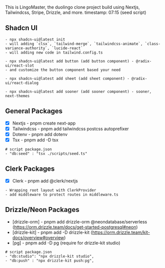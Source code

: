 This is LingoMaster, the duolingo clone project build using Nextjs, Tailwindcss, Stripe, Drizzle, and more.
timestamp: 07:15 (seed script)

## Shadcn UI

```text
- npx shadcn-ui@latest init
- will adding `clsx`, `tailwind-merge`, `tailwindcss-animate`, `class-variance-authority`, `lucide-react`
- will adding new code in tailwind.config.ts

- npx shadcn-ui@latest add button (add button component) - @radix-ui/react-slot
- and customize the button component based your need

- npx shadcn-ui@latest add sheet (add sheet component) - @radix-ui/react-dialog

- npx shadcn-ui@latest add sooner (add sooner component) - sooner, next-themes
```

## General Packages

-   [x] Nextjs - pnpm create next-app
-   [x] Tailwindcss - pnpm add tailwindcss postcss autoprefixer
-   [x] Dotenv - pnpm add dotenv
-   [x] Tsx - pnpm add -D tsx

```text
# script package.json
- "db:seed" : "tsx ./scripts/seed.ts"
```

## Clerk Packages

-   [x] Clerk - pnpm add @clerk/nextjs

```text
- Wrapping root layout with ClerkProvider
- add middleware to protect routes in middleware.ts
```

## Drizzle/Neon Packages

-   [drizzle-orm] - pnpm add drizzle-orm @neondatabase/serverless (https://orm.drizzle.team/docs/get-started-postgresql#neon)
-   [drizzle-kit] - pnpm add -D drizzle-kit (https://orm.drizzle.team/kit-docs/overview#overview)
-   [pg] - pnpm add -D pg (require for drizzle-kit studio)

```text
# script package.json
- "db:studio": "npx drizzle-kit studio",
- "db:push" : "npx drizzle-kit push:pg",
```
